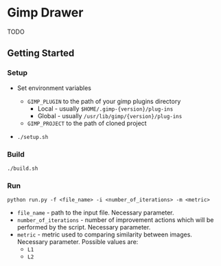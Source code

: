 # Gimp Drawer

TODO

## Getting Started

### Setup

* Set environment variables 
    * ```GIMP_PLUGIN``` to the path of your gimp plugins directory
        * Local - usually `````$HOME/.gimp-{version}/plug-ins`````
        * Global - usually `````/usr/lib/gimp/{version}/plug-ins`````
    * ```GIMP_PROJECT``` to the path of cloned project
 
* ```./setup.sh```

### Build

```
./build.sh
```

### Run

```
python run.py -f <file_name> -i <number_of_iterations> -m <metric>
```
* ```file_name``` - path to the input file. Necessary parameter.
* ```number_of_iterations``` - number of improvement actions which will be performed by the script. Necessary parameter. 
* ```metric``` - metric used to comparing similarity between images. Necessary parameter. Possible values are:
    * ```L1```
    * ```L2```

